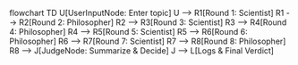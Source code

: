 flowchart TD
    U[UserInputNode: Enter topic]
    U --> R1[Round 1: Scientist]
    R1 --> R2[Round 2: Philosopher]
    R2 --> R3[Round 3: Scientist]
    R3 --> R4[Round 4: Philosopher]
    R4 --> R5[Round 5: Scientist]
    R5 --> R6[Round 6: Philosopher]
    R6 --> R7[Round 7: Scientist]
    R7 --> R8[Round 8: Philosopher]
    R8 --> J[JudgeNode: Summarize & Decide]
    J --> L[Logs & Final Verdict]
